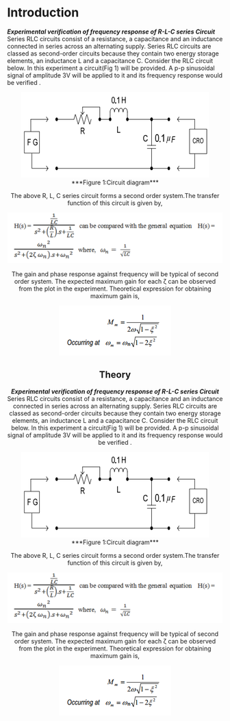 # Introduction

***Experimental verification of frequency response of R-L-C series Circuit*** Series RLC circuits consist of a resistance, a capacitance and an inductance connected in series across an alternating supply. Series RLC circuits are classed as second-order circuits because they contain two energy storage elements, an inductance L and a capacitance C. Consider the RLC circuit below. In this experiment a circuit(Fig 1) will be provided. A p-p sinusoidal signal of amplitude 3V will be applied to it and its frequency response would be verified .
<div align="center">
<img src="images/Mainckt.png" />
  ***Figure 1:Circuit diagram***

The above R, L, C series circuit forms a second order system.The transfer function of this circuit is given by,
  <div align="center">
<img src="images/hpf.png" />

The gain and phase response against frequency will be typical of second order system. The expected maximum gain for each ζ can be observed from the plot in the experiment. Theoretical expression for obtaining maximum gain is,


<div align="center">
<img src="images/mgf.png" />


</div>

## Theory

***Experimental verification of frequency response of R-L-C series Circuit*** Series RLC circuits consist of a resistance, a capacitance and an inductance connected in series across an alternating supply. Series RLC circuits are classed as second-order circuits because they contain two energy storage elements, an inductance L and a capacitance C. Consider the RLC circuit below. In this experiment a circuit(Fig 1) will be provided. A p-p sinusoidal signal of amplitude 3V will be applied to it and its frequency response would be verified .
<div align="center">
<img src="images/Mainckt.png" />
  ***Figure 1:Circuit diagram***

The above R, L, C series circuit forms a second order system.The transfer function of this circuit is given by,
  <div align="center">
<img src="images/hpf.png" />

The gain and phase response against frequency will be typical of second order system. The expected maximum gain for each ζ can be observed from the plot in the experiment. Theoretical expression for obtaining maximum gain is,


<div align="center">
<img src="images/mgf.png" />


</div>

